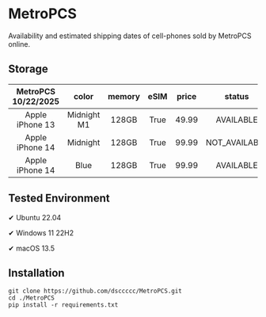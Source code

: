 # MetroPCS
Availability and estimated shipping dates of cell-phones sold by MetroPCS online.
## Storage
|MetroPCS 10/22/2025|color|memory|eSIM|price|status|shipping from|shipping to|
|:--:|:--:|:--:|:--:|:--:|:--:|:--:|:--:|
|Apple iPhone 13|Midnight M1|128GB|True|49.99|AVAILABLE|10/22/2025|10/27/2025|
|Apple iPhone 14|Midnight|128GB|True|99.99|NOT_AVAILABLE|10/29/2025|11/03/2025|
|Apple iPhone 14|Blue|128GB|True|99.99|AVAILABLE|10/22/2025|10/27/2025|

## Tested Environment
✔ Ubuntu 22.04

✔ Windows 11 22H2

✔ macOS 13.5
## Installation
```
git clone https://github.com/dsccccc/MetroPCS.git
cd ./MetroPCS
pip install -r requirements.txt
```
